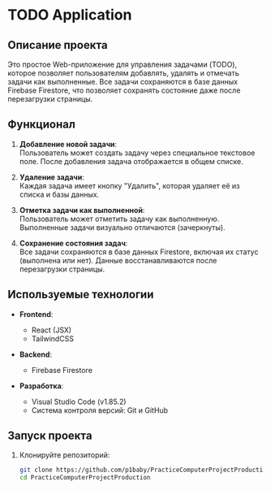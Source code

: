 # TODO Application 

## **Описание проекта**
Это простое Web-приложение для управления задачами (TODO), которое позволяет пользователям добавлять, удалять и отмечать задачи как выполненные. Все задачи сохраняются в базе данных Firebase Firestore, что позволяет сохранять состояние даже после перезагрузки страницы.

## **Функционал**
1. **Добавление новой задачи**:  
   Пользователь может создать задачу через специальное текстовое поле. После добавления задача отображается в общем списке.

2. **Удаление задачи**:  
   Каждая задача имеет кнопку "Удалить", которая удаляет её из списка и базы данных.

3. **Отметка задачи как выполненной**:  
   Пользователь может отметить задачу как выполненную. Выполненные задачи визуально отличаются (зачеркнуты).

4. **Сохранение состояния задач**:  
   Все задачи сохраняются в базе данных Firestore, включая их статус (выполнена или нет). Данные восстанавливаются после перезагрузки страницы.

## **Используемые технологии**
- **Frontend**:  
  - React (JSX)  
  - TailwindCSS  

- **Backend**:  
  - Firebase Firestore  

- **Разработка**:  
  - Visual Studio Code (v1.85.2)  
  - Система контроля версий: Git и GitHub  

## **Запуск проекта**
1. Клонируйте репозиторий:  
   ```bash
   git clone https://github.com/p1baby/PracticeComputerProjectProduction.git
   cd PracticeComputerProjectProduction 
